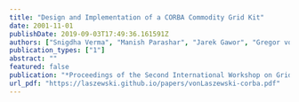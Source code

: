 ```yaml
---
title: "Design and Implementation of a CORBA Commodity Grid Kit"
date: 2001-11-01
publishDate: 2019-09-03T17:49:36.161591Z
authors: ["Snigdha Verma", "Manish Parashar", "Jarek Gawor", "Gregor von Laszewski"]
publication_types: ["1"]
abstract: ""
featured: false
publication: "*Proceedings of the Second International Workshop on Grid Computing (GRID'01)*"
url_pdf: "https://laszewski.github.io/papers/vonLaszewski-corba.pdf"
---
```


